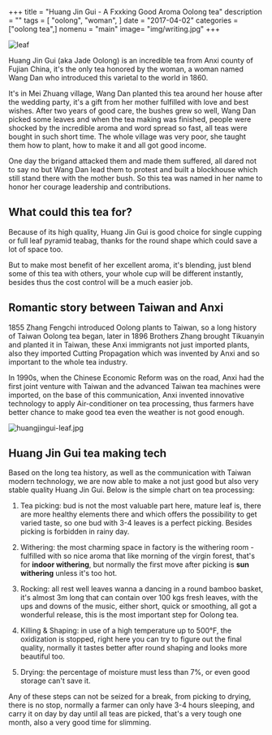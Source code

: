 +++
title = "Huang Jin Gui - A Fxxking Good Aroma Oolong tea"
description = ""
tags = [
    "oolong",
    "woman",
]
date = "2017-04-02"
categories = ["oolong tea",]
nomenu = "main"
image= "img/writing.jpg"
+++

![leaf](/img/picking.jpg)

Huang Jin Gui (aka Jade Oolong) is an incredible tea from Anxi county of Fujian China, it's the only tea honored by the woman, a woman named Wang Dan who introduced this varietal to the world in 1860.

<!--more-->

It's in Mei Zhuang village, Wang Dan planted this tea around her house after the wedding party, it's a gift from her mother fulfilled with love and best wishes. After two years of good care, the bushes grew so well, Wang Dan picked some leaves and when the tea making was finished, people were shocked by the incredible aroma and word spread so fast, all teas were bought in such short time. The whole village was very poor, she taught them how to plant, how to make it and all got good income. 


One day the brigand attacked them and made them suffered, all dared not to say no but Wang Dan lead them to protest and built a blockhouse which still stand there with the mother bush. So this tea was named in her name to honor her courage leadership and contributions.

## What could this tea for? ##
Because of its high quality, Huang Jin Gui is good choice for single cupping or full leaf pyramid teabag, thanks for the round shape which could save a lot of space too.

But to make most benefit of her excellent aroma, it's blending, just blend some of this tea with others, your whole cup will be different instantly, besides thus the cost control will be a much easier job.

## Romantic story between Taiwan and Anxi ##
1855 Zhang Fengchi introduced Oolong plants to Taiwan, so a long history of Taiwan Oolong tea began, later in 1896 Brothers Zhang brought Tikuanyin and planted it in Taiwan, these Anxi immigrants not just imported plants, also they imported Cutting Propagation which was invented by Anxi and so important to the whole tea industry.

In 1990s, when the Chinese Economic Reform was on the road, Anxi had the first joint venture with Taiwan and the advanced Taiwan tea machines were imported, on the base of this communication, Anxi invented innovative technology to apply Air-conditioner on tea processing, thus farmers have better chance to make good tea even the weather is not good enough.

![huangjingui-leaf.jpg][1]

## Huang Jin Gui tea making tech ##
Based on the long tea history, as well as the communication with Taiwan modern technology, we are now able to make a not just good but also very stable quality Huang Jin Gui. Below is the simple chart on tea processing:

1. Tea picking: bud is not the most valuable part here, mature leaf is, there are more healthy elements there and which offers the possibility to get varied taste, so one bud with 3-4 leaves is a perfect picking. Besides picking is forbidden in rainy day.

2. Withering: the most charming space in factory is the withering room - fulfilled with so nice aroma that like morning of the virgin forest, that's for **indoor withering**, but normally the first move after picking is **sun withering** unless it's too hot.

3. Rocking: all rest well leaves wanna a dancing in a round bamboo basket, it's almost 3m long that can contain over 100 kgs fresh leaves, with the ups and downs of the music, either short, quick or smoothing, all got a wonderful release, this is the most important step for Oolong tea.

4. Killing & Shaping: in use of a high temperature up to 500°F, the oxidization is stopped, right here you can try to figure out the final quality, normally it tastes better after round shaping and looks more beautiful too.

5. Drying: the percentage of moisture must less than 7%, or even good storage can't save it.

Any of these steps can not be seized for a break, from picking to drying, there is no stop, normally a farmer can only have 3-4 hours sleeping, and carry it on day by day until all teas are picked, that's a very tough one month, also a very good time for slimming. 


  [1]: /img/huangjingui-leaf.jpg "Huang Jin Gui leaf"

